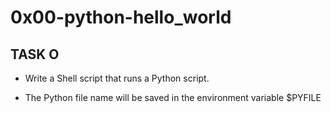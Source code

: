 # 0x00-python-hello_world

## TASK O
- Write a Shell script that runs a Python script.

- The Python file name will be saved in the environment variable $PYFILE